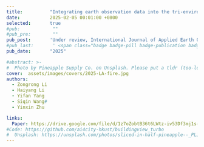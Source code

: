 ```yaml
---
title:          "Integrating earth observation data into the tri-environmental evaluation of the economic cost of natural disasters: a case study of 2025 LA wildfire"
date:           2025-02-05 00:01:00 +0800
selected:       true
#pub:            ""
#pub_pre:        ""
pub_post:       'Under review, International Journal of Applied Earth Observation and Geoinformation(JAG)'
#pub_last:       ' <span class="badge badge-pill badge-publication badge-success">Spotlight</span>'
pub_date:       "2025"

#abstract: >-
#  Photo by Pineapple Supply Co. on Unsplash. Please put a tldr (too-long-didnt-read, 1~2 sentences) of your publication here. It is not recommended to put the actual abstract here because it is usually too long to fit in. $\LaTeX$ is supported. $a=b+c$.
cover:  assets/images/covers/2025-LA-fire.jpg
authors:
  - Zongrong Li
  - Haiyang Li
  - Yifan Yang
  - Siqin Wang#
  - Yinxin Zhu

links:
  Paper: https://drive.google.com/file/d/1z7oZobtB36t6LWtz-iv53Df3mj1s-CvJ/view?usp=sharing
#Code: https://github.com/ai4city-hkust/buildingview_turbo
#  Unsplash: https://unsplash.com/photos/sliced-in-half-pineapple--_PLJZmHZzk
---
```

